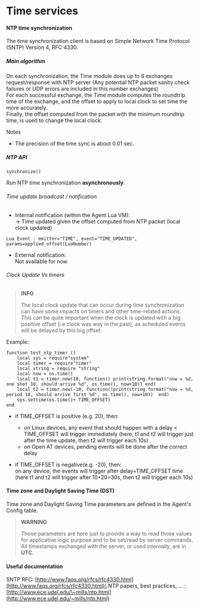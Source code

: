 Time services
=============

#### NTP time synchronization

The time synchronization client is based on Simple Network Time Protocol
(SNTP) Version 4, RFC 4330.

##### Main algorithm

On each synchronization, the Time module does up to 8 exchanges
request/response with NTP server (Any potential NTP packet sanity check
failures or UDP errors are included in this number exchanges)\
 For each successful exchange, the Time module computes the roundtrip
time of the exchange, and the offset to apply to local clock to set time
the more accurately.\
 Finally, the offset computed from the packet with the minimum roundtrip
time, is used to change the local clock.

Notes

- The precision of the time sync is about 0.01 sec.

##### NTP API

~~~~{.lua}
synchronize()
~~~~

Run NTP time synchronization **asynchronously**.

###### Time update broadcast / notification

-   Internal notification (within the Agent Lua VM):\
    -\> Time updated given the offset computed from NTP packet (local
    clock updated)

~~~~{.lua}
Lua Event : emitter="TIME", event="TIME_UPDATED", params=applied_offset(LuaNumber)
~~~~

- External notification:\
  Not available for now.

###### Clock Update Vs timers

> **INFO**
>
> The local clock update that can occur during time synchronization can
> have some impacts on timers and other time-related actions.\
> This can be quite important when the clock is updated with a big
> positive offset (i.e clock was way in the past), as scheduled events
> will be delayed by this big offset.

Example:

~~~~{.lua}
function test_ntp_timer ()
    local sys = require"system"
    local timer = require"timer"
    local string = require "string"
    local now = os.time()
    local t1 = timer.new(10, function() print(string.format("now = %d, one shot 10, should arrive %d", os.time(), now+10)) end)
    local t2 = timer.new(-10, function()print(string.format("now = %d, period 10, should arrive first %d", os.time(), now+10))  end)
    sys.settime(os.time()+ TIME_OFFSET)
end
~~~~

-   if TIME\_OFFSET is positive (e.g. 20), then:
    -   on Linux devices, any event that should happen with a delay <
        TIME\_OFFSET will trigger immediately (here, t1 and t2 will
        trigger just after the time update, then t2 will trigger each
        10s)
    -   on Open AT devices, pending events will be done after the
        correct delay

-   if TIME\_OFFSET is negative(e.g. -20), then:\
     on any device, the events will trigger after delay+TIME\_OFFSET
    time (here t1 and t2 will trigger after 10+20=30s, then t2 will
    trigger each 10s)

#### Time zone and Daylight Saving Time (DST)

Time zone and Daylight Saving Time parameters are defined in the Agent's
Config table.

> **WARNING**
>
> Those parameters are here just to provide a way to read those values for
> applicative logic purpose and to be set/read by server commands.\
> All timestamps exchanged with the server, or used internally, are in
> **UTC**.

#### Useful documentation

SNTP RFC:
[http://www.faqs.org/rfcs/rfc4330.html](http://www.faqs.org/rfcs/rfc4330.html)\
 NTP papers, best practices, ... :
[http://www.ece.udel.edu/\~mills/ntp.html](http://www.ece.udel.edu/~mills/ntp.html)



